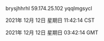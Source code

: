 brysjhhrhl 59.174.25.102 yqqlmgsycl

2021年 12月 12日 星期日 11:42:14 CST

2021年 12月 12日 星期日 03:42:14 GMT
